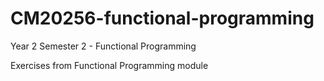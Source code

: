 # CM20256-functional-programming
Year 2 Semester 2 - Functional Programming

Exercises from Functional Programming module

